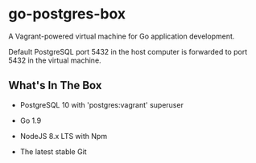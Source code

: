 # go-postgres-box

A Vagrant-powered virtual machine for Go application development.

Default PostgreSQL port 5432 in the host computer is forwarded to port 5432 in the virtual machine.

## What's In The Box

* PostgreSQL 10 with 'postgres:vagrant' superuser

* Go 1.9

* NodeJS 8.x LTS with Npm

* The latest stable Git
